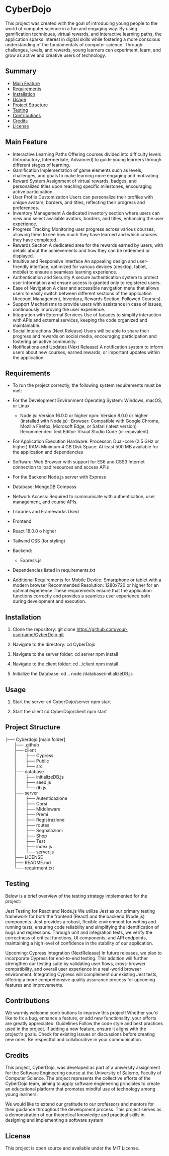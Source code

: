 # CyberDojo

This project was created with the goal of introducing young people to the world of computer science in a fun and engaging way. By using gamification techniques, virtual rewards, and interactive learning paths, the application sparks interest in digital skills while fostering a more conscious understanding of the fundamentals of computer science. Through challenges, levels, and rewards, young learners can experiment, learn, and grow as active and creative users of technology.

## Summary

- [Main Feature](#Main-Feature)
- [Requirements](#Requirements)
- [Installation](#Installation)
- [Usage](#Usage)
- [Project Structure](#Project-Structure)
- [Testing](#Testing)
- [Contributions](#Contributions)
- [Credits](#Credits)
- [License](#License)

## Main Feature

- Interactive Learning Paths
  Offering courses divided into difficulty levels (Introductory, Intermediate, Advanced) to guide young learners through different stages of learning.
- Gamification
  Implementation of game elements such as levels, challenges, and goals to make learning more engaging and motivating.
- Reward System
  Assignment of virtual rewards, badges, and personalized titles upon reaching specific milestones, encouraging active participation.
- User Profile Customization
  Users can personalize their profiles with unique avatars, borders, and titles, reflecting their progress and preferences.
- Inventory Management
  A dedicated inventory section where users can view and select available avatars, borders, and titles, enhancing the user experience.
- Progress Tracking
  Monitoring user progress across various courses, allowing them to see how much they have learned and which courses they have completed.
- Rewards Section
  A dedicated area for the rewards earned by users, with details about the achievements and how they can be redeemed or displayed.
- Intuitive and Responsive Interface
  An appealing design and user-friendly interface, optimized for various devices (desktop, tablet, mobile) to ensure a seamless learning experience.
- Authentication and Security
  A secure authentication system to protect user information and ensure access is granted only to registered users.
- Ease of Navigation
  A clear and accessible navigation menu that allows users to easily switch between different sections of the application (Account Management, Inventory, Rewards Section, Followed Courses).
- Support
  Mechanisms to provide users with assistance in case of issues, continuously improving the user experience.
- Integration with External Services
  Use of facades to simplify interaction with APIs and external services, keeping the code organized and maintainable.
- Social Interactions (Next Release)
  Users will be able to share their progress and rewards on social media, encouraging participation and fostering an active community.
- Notifications and Updates (Next Release)
  A notification system to inform users about new courses, earned rewards, or important updates within the application.

## Requirements

- To run the project correctly, the following system requirements must be met:

- For the Development Environment
  Operating System: Windows, macOS, or Linux
  - Node.js: Version 16.0.0 or higher
    npm: Version 8.0.0 or higher (installed with Node.js)
    -Browser: Compatible with Google Chrome, Mozilla Firefox, Microsoft Edge, or Safari (latest version)
    Recommended Text Editor: Visual Studio Code (or equivalent)
- For Application Execution
  Hardware:
  Processor: Dual-core (2.5 GHz or higher)
  RAM: Minimum 4 GB
  Disk Space: At least 500 MB available for the application and dependencies
- Software:
  Web Browser with support for ES6 and CSS3
  Internet connection to load resources and access APIs
- For the Backend
  Node.js server with Express
- Database: MongoDB Compass
- Network Access: Required to communicate with authentication, user management, and course APIs.
- Libraries and Frameworks Used
- Frontend:
- React 18.0.0 o higher
- Tailwind CSS (for styling)
- Backend:
  - Express.js
- Dependencies listed in requirements.txt
- Additional Requirements for Mobile
  Device: Smartphone or tablet with a modern browser
  Recommended Resolution: 1280x720 or higher for an optimal experience
  These requirements ensure that the application functions correctly and provides a seamless user experience both during development and execution.

## Installation

1. Clone the repository:
   git clone https://github.com/your-username/CyberDojo.git

2. Navigate to the directory:
   cd CyberDojo

3. Navigate to the server folder:
   cd server
   npm install

4. Navigate to the client folder:
   cd ../client
   npm install

5. Initialize the Database:
   cd ..
   node /database/initializeDB.js

## Usage

1. Start the server
   cd CyberDojo/server
   npm start

2. Start the client
   cd CyberDojo/client
   npm start

## Project Structure

├── Cyberdojo [main folder]<br>
&emsp;&emsp;├── .github<br>
&emsp;&emsp;├── client<br>
&emsp;&emsp;│&emsp;&emsp;├── Cypress<br>
&emsp;&emsp;│&emsp;&emsp;├── Public<br>
&emsp;&emsp;│&emsp;&emsp;└── src<br>
&emsp;&emsp;├── database<br>
&emsp;&emsp;│&emsp;&emsp;├── initializeDB.js<br>
&emsp;&emsp;│&emsp;&emsp;├── seed.js<br>
&emsp;&emsp;│&emsp;&emsp;└── db.js<br>
&emsp;&emsp;├── server<br>
&emsp;&emsp;│&emsp;&emsp;├── Autenticazione<br>
&emsp;&emsp;│&emsp;&emsp;├── Corsi<br>
&emsp;&emsp;│&emsp;&emsp;├── Middleware<br>
&emsp;&emsp;│&emsp;&emsp;├── Premi<br>
&emsp;&emsp;│&emsp;&emsp;├── Registrazione<br>
&emsp;&emsp;│&emsp;&emsp;├── routes<br>
&emsp;&emsp;│&emsp;&emsp;├── Segnalazioni<br>
&emsp;&emsp;│&emsp;&emsp;├── Shop<br>
&emsp;&emsp;│&emsp;&emsp;├── Test<br>
&emsp;&emsp;│&emsp;&emsp;├── index.js<br>
&emsp;&emsp;│&emsp;&emsp;└── server.js<br>
&emsp;&emsp;├── LICENSE<br>
&emsp;&emsp;├── README.md<br>
&emsp;&emsp;└── requirment.txt<br>

## Testing

Below is a brief overview of the testing strategy implemented for the project:

Jest Testing for React and Node.js
We utilize Jest as our primary testing framework for both the frontend (React) and the backend (Node.js) components. Jest provides a robust, flexible environment for writing and running tests, ensuring code reliability and simplifying the identification of bugs and regressions. Through unit and integration tests, we verify the correctness of critical functions, UI components, and API endpoints, maintaining a high level of confidence in the stability of our application.

Upcoming: Cypress Integration (NextRelease)
In future releases, we plan to incorporate Cypress for end-to-end testing. This addition will further strengthen our testing suite by validating user flows, cross-browser compatibility, and overall user experience in a real-world browser environment. Integrating Cypress will complement our existing Jest tests, offering a more comprehensive quality assurance process for upcoming features and improvements.

## Contributions

We warmly welcome contributions to improve this project! Whether you'd like to fix a bug, enhance a feature, or add new functionality, your efforts are greatly appreciated.
Guidelines
Follow the code style and best practices used in the project.
If adding a new feature, ensure it aligns with the project's goals.
Check for existing issues or discussions before creating new ones.
Be respectful and collaborative in your communication.

## Credits

This project, CyberDojo, was developed as part of a university assignment for the Software Engineering course at the University of Salerno, Faculty of Computer Science. The project represents the collective efforts of the CyberDojo team, aiming to apply software engineering principles to create an educational platform that promotes mindful use of technology among young learners.

We would like to extend our gratitude to our professors and mentors for their guidance throughout the development process. This project serves as a demonstration of our theoretical knowledge and practical skills in designing and implementing a software system

## License

This project is open source and available under the MIT License.
